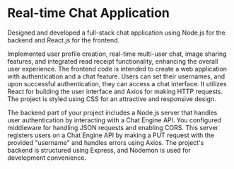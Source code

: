 # Real-time Chat Application

Designed and developed a full-stack chat application using Node.js for the backend and React.js for the frontend.

Implemented user profile creation, real-time multi-user chat, image sharing features, and integrated read receipt functionality, enhancing the overall user experience.
The frontend code is intended to create a web application with authentication and a chat feature. Users can set their usernames, and upon successful authentication, they can access a chat interface. It utilizes React for building the user interface and Axios for making HTTP requests. The project is styled using CSS for an attractive and responsive design.

The backend part of your project includes a Node.js server that handles user authentication by interacting with a Chat Engine API. You configured middleware for handling JSON requests and enabling CORS. This server registers users on a Chat Engine API by making a PUT request with the provided "username" and handles errors using Axios. The project's backend is structured using Express, and Nodemon is used for development convenience.
